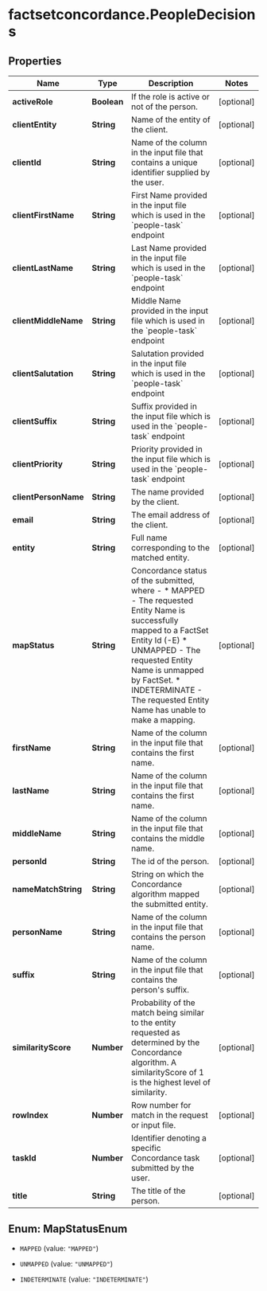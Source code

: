 # factsetconcordance.PeopleDecisions

## Properties

Name | Type | Description | Notes
------------ | ------------- | ------------- | -------------
**activeRole** | **Boolean** | If the role is active or not of the person. | [optional] 
**clientEntity** | **String** | Name of the entity of the client.  | [optional] 
**clientId** | **String** | Name of the column in the input file that contains a unique identifier supplied by the user. | [optional] 
**clientFirstName** | **String** | First Name provided in the input file which is used in the &#x60;people-task&#x60; endpoint | [optional] 
**clientLastName** | **String** | Last Name provided in the input file which is used in the &#x60;people-task&#x60; endpoint | [optional] 
**clientMiddleName** | **String** | Middle Name provided in the input file which is used in the &#x60;people-task&#x60; endpoint | [optional] 
**clientSalutation** | **String** | Salutation provided in the input file which is used in the &#x60;people-task&#x60; endpoint | [optional] 
**clientSuffix** | **String** | Suffix provided in the input file which is used in the &#x60;people-task&#x60; endpoint | [optional] 
**clientPriority** | **String** | Priority provided in the input file which is used in the &#x60;people-task&#x60; endpoint | [optional] 
**clientPersonName** | **String** | The name provided by the client. | [optional] 
**email** | **String** | The email address of the client. | [optional] 
**entity** | **String** | Full name corresponding to the matched entity. | [optional] 
**mapStatus** | **String** | Concordance status of the submitted, where -    * MAPPED - The requested Entity Name is successfully mapped to a FactSet Entity Id (-E)   * UNMAPPED - The requested Entity Name is unmapped by FactSet.   * INDETERMINATE - The requested Entity Name has unable to make a mapping.  | [optional] 
**firstName** | **String** | Name of the column in the input file that contains the first name. | [optional] 
**lastName** | **String** | Name of the column in the input file that contains the first name.  | [optional] 
**middleName** | **String** | Name of the column in the input file that contains the middle name.  | [optional] 
**personId** | **String** | The id of the person. | [optional] 
**nameMatchString** | **String** | String on which the Concordance algorithm mapped the submitted entity. | [optional] 
**personName** | **String** | Name of the column in the input file that contains the person name.  | [optional] 
**suffix** | **String** | Name of the column in the input file that contains the person&#39;s suffix.  | [optional] 
**similarityScore** | **Number** | Probability of the match being similar to the entity requested as determined by the Concordance algorithm. A similarityScore of 1 is the highest level of similarity.  | [optional] 
**rowIndex** | **Number** | Row number for match in the request or input file. | [optional] 
**taskId** | **Number** | Identifier denoting a specific Concordance task submitted by the user. | [optional] 
**title** | **String** | The title of the person. | [optional] 



## Enum: MapStatusEnum


* `MAPPED` (value: `"MAPPED"`)

* `UNMAPPED` (value: `"UNMAPPED"`)

* `INDETERMINATE` (value: `"INDETERMINATE"`)




